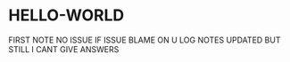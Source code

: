 # HELLO-WORLD
FIRST NOTE
NO ISSUE IF ISSUE BLAME ON U 
LOG NOTES UPDATED 
BUT STILL I CANT GIVE ANSWERS 
